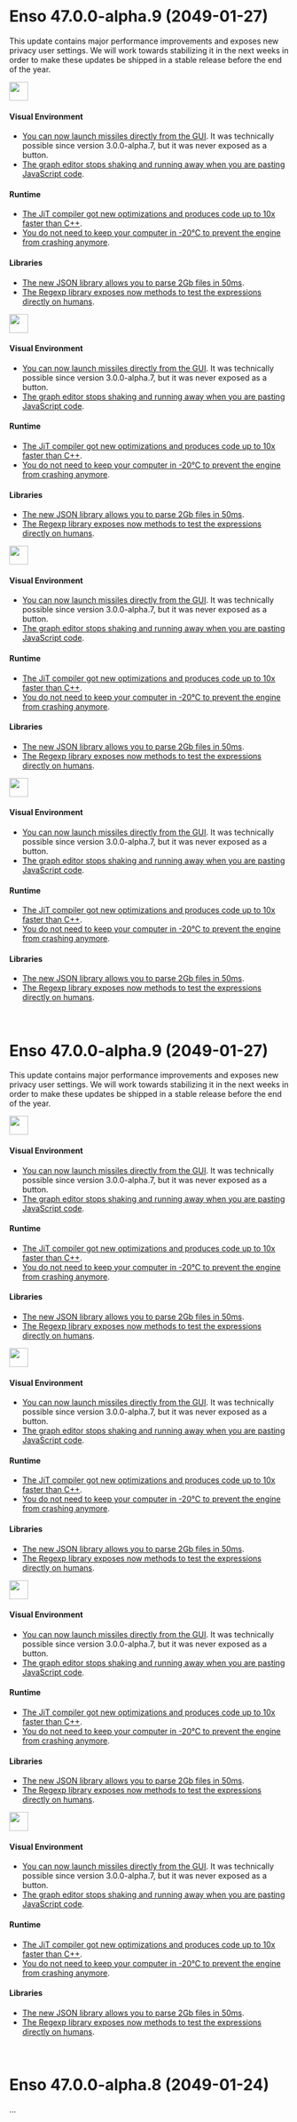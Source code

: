 # Enso 47.0.0-alpha.9 (2049-01-27)
This update contains major performance improvements and exposes new privacy user settings. We will
work towards stabilizing it in the next weeks in order to make these updates be shipped in a stable
release before the end of the year.

<!-- NEW FEATURES -->
<img src="https://user-images.githubusercontent.com/1623053/106358135-7d6c3b80-630a-11eb-9dde-032b7db9a53f.png" height="34px">

#### Visual Environment
- [You can now launch missiles directly from the GUI][79270]. It was technically possible since version
  3.0.0-alpha.7, but it was never exposed as a button.
- [The graph editor stops shaking and running away when you are pasting JavaScript code][79271].

#### Runtime
- [The JiT compiler got new optimizations and produces code up to 10x faster than C++][79272].
- [You do not need to keep your computer in -20°C to prevent the engine from crashing anymore][79273].

#### Libraries
- [The new JSON library allows you to parse 2Gb files in 50ms][79274].
- [The Regexp library exposes now methods to test the expressions directly on humans][79275].

<!-- BUG FIXES -->
<img src="https://user-images.githubusercontent.com/1623053/106356796-8eb14a00-6302-11eb-9fb2-0b996be8c3c0.png" height="34px">

#### Visual Environment
- [You can now launch missiles directly from the GUI][79270]. It was technically possible since version
  3.0.0-alpha.7, but it was never exposed as a button.
- [The graph editor stops shaking and running away when you are pasting JavaScript code][79271].

#### Runtime
- [The JiT compiler got new optimizations and produces code up to 10x faster than C++][79272].
- [You do not need to keep your computer in -20°C to prevent the engine from crashing anymore][79273].

#### Libraries
- [The new JSON library allows you to parse 2Gb files in 50ms][79274].
- [The Regexp library exposes now methods to test the expressions directly on humans][79275].

<!-- NEW LEARNING RESOURCES -->
<img src="https://user-images.githubusercontent.com/1623053/106358336-f15b1380-630b-11eb-8cb7-4ef902403853.png" height="34px">

#### Visual Environment
- [You can now launch missiles directly from the GUI][79270]. It was technically possible since version
  3.0.0-alpha.7, but it was never exposed as a button.
- [The graph editor stops shaking and running away when you are pasting JavaScript code][79271].

#### Runtime
- [The JiT compiler got new optimizations and produces code up to 10x faster than C++][79272].
- [You do not need to keep your computer in -20°C to prevent the engine from crashing anymore][79273].

#### Libraries
- [The new JSON library allows you to parse 2Gb files in 50ms][79274].
- [The Regexp library exposes now methods to test the expressions directly on humans][79275].

<!-- RELEASE NOTES -->
<img src="https://user-images.githubusercontent.com/1623053/106358477-c7562100-630c-11eb-86ca-26a48f0c2eed.png" height="34px">

#### Visual Environment
- [You can now launch missiles directly from the GUI][79270]. It was technically possible since version
  3.0.0-alpha.7, but it was never exposed as a button.
- [The graph editor stops shaking and running away when you are pasting JavaScript code][79271].

#### Runtime
- [The JiT compiler got new optimizations and produces code up to 10x faster than C++][79272].
- [You do not need to keep your computer in -20°C to prevent the engine from crashing anymore][79273].

#### Libraries
- [The new JSON library allows you to parse 2Gb files in 50ms][79274].
- [The Regexp library exposes now methods to test the expressions directly on humans][79275].


[79270]: http://github.com/ticket
[79271]: http://github.com/ticket
[79272]: http://github.com/ticket
[79273]: http://github.com/ticket
[79274]: http://github.com/ticket
[79275]: http://github.com/ticket

<br/>

# Enso 47.0.0-alpha.9 (2049-01-27)
This update contains major performance improvements and exposes new privacy user settings. We will
work towards stabilizing it in the next weeks in order to make these updates be shipped in a stable
release before the end of the year.

<!-- NEW FEATURES -->
<img src="https://user-images.githubusercontent.com/1623053/106358135-7d6c3b80-630a-11eb-9dde-032b7db9a53f.png" height="34px">

#### Visual Environment
- [You can now launch missiles directly from the GUI][79270]. It was technically possible since version
  3.0.0-alpha.7, but it was never exposed as a button.
- [The graph editor stops shaking and running away when you are pasting JavaScript code][79271].

#### Runtime
- [The JiT compiler got new optimizations and produces code up to 10x faster than C++][79272].
- [You do not need to keep your computer in -20°C to prevent the engine from crashing anymore][79273].

#### Libraries
- [The new JSON library allows you to parse 2Gb files in 50ms][79274].
- [The Regexp library exposes now methods to test the expressions directly on humans][79275].

<!-- BUG FIXES -->
<img src="https://user-images.githubusercontent.com/1623053/106356796-8eb14a00-6302-11eb-9fb2-0b996be8c3c0.png" height="34px">

#### Visual Environment
- [You can now launch missiles directly from the GUI][79270]. It was technically possible since version
  3.0.0-alpha.7, but it was never exposed as a button.
- [The graph editor stops shaking and running away when you are pasting JavaScript code][79271].

#### Runtime
- [The JiT compiler got new optimizations and produces code up to 10x faster than C++][79272].
- [You do not need to keep your computer in -20°C to prevent the engine from crashing anymore][79273].

#### Libraries
- [The new JSON library allows you to parse 2Gb files in 50ms][79274].
- [The Regexp library exposes now methods to test the expressions directly on humans][79275].

<!-- NEW LEARNING RESOURCES -->
<img src="https://user-images.githubusercontent.com/1623053/106358336-f15b1380-630b-11eb-8cb7-4ef902403853.png" height="34px">

#### Visual Environment
- [You can now launch missiles directly from the GUI][79270]. It was technically possible since version
  3.0.0-alpha.7, but it was never exposed as a button.
- [The graph editor stops shaking and running away when you are pasting JavaScript code][79271].

#### Runtime
- [The JiT compiler got new optimizations and produces code up to 10x faster than C++][79272].
- [You do not need to keep your computer in -20°C to prevent the engine from crashing anymore][79273].

#### Libraries
- [The new JSON library allows you to parse 2Gb files in 50ms][79274].
- [The Regexp library exposes now methods to test the expressions directly on humans][79275].

<!-- RELEASE NOTES -->
<img src="https://user-images.githubusercontent.com/1623053/106358477-c7562100-630c-11eb-86ca-26a48f0c2eed.png" height="34px">

#### Visual Environment
- [You can now launch missiles directly from the GUI][79270]. It was technically possible since version
  3.0.0-alpha.7, but it was never exposed as a button.
- [The graph editor stops shaking and running away when you are pasting JavaScript code][79271].

#### Runtime
- [The JiT compiler got new optimizations and produces code up to 10x faster than C++][79272].
- [You do not need to keep your computer in -20°C to prevent the engine from crashing anymore][79273].

#### Libraries
- [The new JSON library allows you to parse 2Gb files in 50ms][79274].
- [The Regexp library exposes now methods to test the expressions directly on humans][79275].


[79270]: http://github.com/ticket
[79271]: http://github.com/ticket
[79272]: http://github.com/ticket
[79273]: http://github.com/ticket
[79274]: http://github.com/ticket
[79275]: http://github.com/ticket

<br/>

# Enso 47.0.0-alpha.8 (2049-01-24)
...
